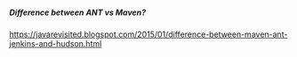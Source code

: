 ##### Difference between ANT vs Maven?
  https://javarevisited.blogspot.com/2015/01/difference-between-maven-ant-jenkins-and-hudson.html
